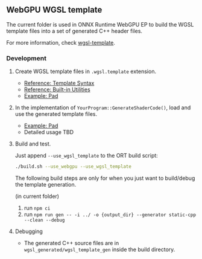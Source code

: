 ## WebGPU WGSL template

The current folder is used in ONNX Runtime WebGPU EP to build the WGSL template files into a set of generated C++ header files.

For more information, check [wgsl-template](https://github.com/fs-eire/wgsl-template).

### Development

1. Create WGSL template files in `.wgsl.template` extension.

   - [Reference: Template Syntax](https://github.com/fs-eire/wgsl-template?tab=readme-ov-file#template-syntax)
   - [Reference: Built-in Utilities](#Utilities)
   - [Example: Pad](../tensor/pad.wgsl.template)

2. In the implementation of `YourProgram::GenerateShaderCode()`, load and use the generated template files.

   - [Example: Pad](../tensor/pad.cc)
   - Detailed usage TBD

3. Build and test.

   Just append `--use_wgsl_template` to the ORT build script:

   ```sh
   ./build.sh --use_webgpu --use_wgsl_template
   ```

   The following build steps are only for when you just want to build/debug the template generation.

   (in current folder)

   1. run `npm ci`
   2. run `npm run gen -- -i ../ -o {output_dir} --generator static-cpp --clean --debug`

4. Debugging

   - The generated C++ source files are in `wgsl_generated/wgsl_template_gen` inside the build directory.
